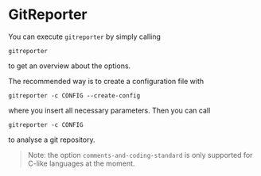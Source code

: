 # GitReporter

You can execute `gitreporter` by simply calling

```
gitreporter
```

to get an overview about the options.

The recommended way is to create a configuration file with
```
gitreporter -c CONFIG --create-config
```

where you insert all necessary parameters. Then you can call
```
gitreporter -c CONFIG
```

to analyse a git repository.

> Note: the option `comments-and-coding-standard` is only supported for C-like languages at the moment.
